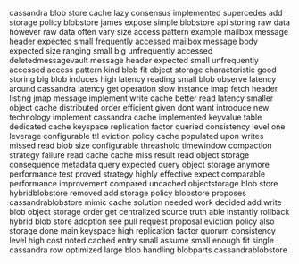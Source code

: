 cassandra blob store cache lazy consensus implemented supercedes add storage policy blobstore james expose simple blobstore api storing raw data however raw data often vary size access pattern example mailbox message header expected small frequently accessed mailbox message body expected size ranging small big unfrequently accessed deletedmessagevault message header expected small unfrequently accessed access pattern kind blob fit object storage characteristic good storing big blob induces high latency reading small blob observe latency around cassandra latency get operation slow instance imap fetch header listing jmap message implement write cache better read latency smaller object cache distributed order efficient given dont want introduce new technology implement cassandra cache implemented keyvalue table dedicated cache keyspace replication factor queried consistency level one leverage configurable ttl eviction policy cache populated upon writes missed read blob size configurable threashold timewindow compaction strategy failure read cache cache miss result read object storage consequence metadata query expected query object storage anymore performance test proved strategy highly effective expect comparable performance improvement compared uncached objectstorage blob store hybridblobstore removed add storage policy blobstore proposes cassandrablobstore mimic cache solution needed work decided add write blob object storage order get centralized source truth able instantly rollback hybrid blob store adoption see pull request proposal eviction policy also storage done main keyspace high replication factor quorum consistency level high cost noted cached entry small assume small enough fit single cassandra row optimized large blob handling blobparts cassandrablobstore
